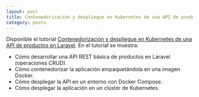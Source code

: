 ```yaml
---
layout: post
title: Contenedorización y despliegue en Kubernetes de una API de productos en Laravel
category: posts
---
```


Disponible el tutorial [Contenedorización y despliegue en Kubernetes de una API de productos en Laravel](https://ualmtorres.github.io/SeminarioAPILaravelDockerKubernetes/). En el tutorial se muestra:

* Cómo desarrollar una API REST básica de productos en Laravel (operaciones CRUD).
* Cómo contenedorizar la aplicación empaquetándola en una imagen Docker.
* Cómo desplegar la API en un entorno con Docker Compose.
* Cómo desplegar la aplicación en un clúster de Kubernetes.
